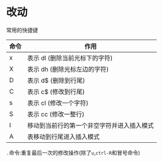 # 改动

常用的快捷键

| 命令 | 作用                                           |
| ---- | ---------------------------------------------- |
| x    | 表示 dl (删除当前光标下的字符)                 |
| X    | 表示 dh (删除光标左边的字符)                   |
| D    | 表示 d$ (删除到行尾)                           |
| C    | 表示 c$ (修改到行尾)                           |
| s    | 表示 cl (修改一个字符)                         |
| S    | 表示 cc (修改一整行)                           |
| I    | 移动到当前行的第一个非空字符并进入插入模式     |
| A    | 表移动到行尾进入插入模式  |

`.`命令:重复最后一次的修改操作(除了`u`,`ctrl-R`和冒号命令)

